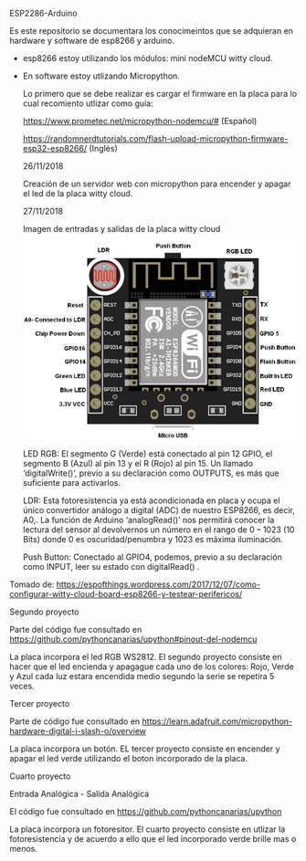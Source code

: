 ESP2286-Arduino

Es este repositorio se documentara los conocimeintos que se adquieran en hardware y software de esp8266 y arduino.

- esp8266 estoy utilizando los módulos: mini nodeMCU witty cloud.

- En software estoy utlizando Micropython. 

  Lo primero que se debe realizar es cargar el firmware en la placa para lo cual recomiento utlizar como guía:
  
  https://www.prometec.net/micropython-nodemcu/# (Español)
  
  https://randomnerdtutorials.com/flash-upload-micropython-firmware-esp32-esp8266/ (Inglés)
  
  26/11/2018
  
  Creación de un servidor web con micropython para encender y apagar el led de la placa witty cloud.
  
  27/11/2018
  
  Imagen de entradas y salidas de la placa witty cloud
  
  ![Screenshot](witty-cloud.jpg) 
  
  

    LED RGB: El segmento G (Verde) está conectado al pin 12 GPIO, el segmento B (Azul) al pin 13 y el R (Rojo) al pin 15. Un llamado ‘digitalWrite()’, previo a su declaración como OUTPUTS, es más que suficiente para activarlos.

    LDR: Esta fotoresistencia ya está acondicionada en placa y ocupa el único convertidor análogo a digital (ADC) de nuestro ESP8266, es decir, A0,. La función de Arduino ‘analogRead()’ nos permitirá conocer la lectura del sensor al devolvernos un número en el rango de 0 – 1023 (10 Bits) donde 0 es oscuridad/penumbra y 1023 es máxima iluminación.

    Push Button: Conectado al GPIO4, podemos, previo a su declaración como INPUT, leer su estado con digitalRead() .

Tomado de: https://espofthings.wordpress.com/2017/12/07/como-configurar-witty-cloud-board-esp8266-y-testear-perifericos/

Segundo proyecto

Parte del código fue consultado en https://github.com/pythoncanarias/upython#pinout-del-nodemcu

La placa incorpora el led RGB WS2812. El segundo proyecto consiste en hacer que el led encienda y apagague cada uno de los colores: Rojo, Verde y Azul cada luz estara encendida medio segundo la serie se repetira 5 veces. 

Tercer proyecto

Parte de código fue consultado en https://learn.adafruit.com/micropython-hardware-digital-i-slash-o/overview

La placa incorpora un botón. EL tercer proyecto consiste en encender y apagar el led verde utilizando el boton incorporado de la placa.

Cuarto proyecto

Entrada Analógica - Salida Analógica

El código fue consultado en https://github.com/pythoncanarias/upython

La placa incorpora un fotoresitor. El cuarto proyecto consiste en utlizar la fotoresistencia y de acuerdo a ello que el led incorporado verde brille mas o menos.
